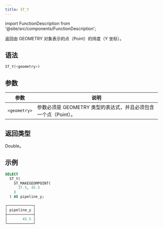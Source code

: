 ```yaml
---
title: ST_Y
---
```

import FunctionDescription from '@site/src/components/FunctionDescription';

<FunctionDescription description="引入或更新于：v1.2.458"/>

返回由 GEOMETRY 对象表示的点（Point）的纬度（Y 坐标）。

## 语法

```sql
ST_Y(<geometry>)
```

## 参数

| 参数         | 说明                                                              |
|--------------|-------------------------------------------------------------------|
| `<geometry>` | 参数必须是 GEOMETRY 类型的表达式，并且必须包含一个点（Point）。 |

## 返回类型

Double。

## 示例

```sql
SELECT
  ST_Y(
    ST_MAKEGEOMPOINT(
      37.5, 45.5
    )
  ) AS pipeline_y;

┌────────────┐
│ pipeline_y │
├────────────┤
│       45.5 │
└────────────┘
```